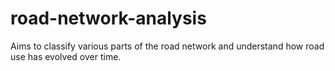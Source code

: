 # road-network-analysis
Aims to classify various parts of the road network and understand how road use has evolved over time.
